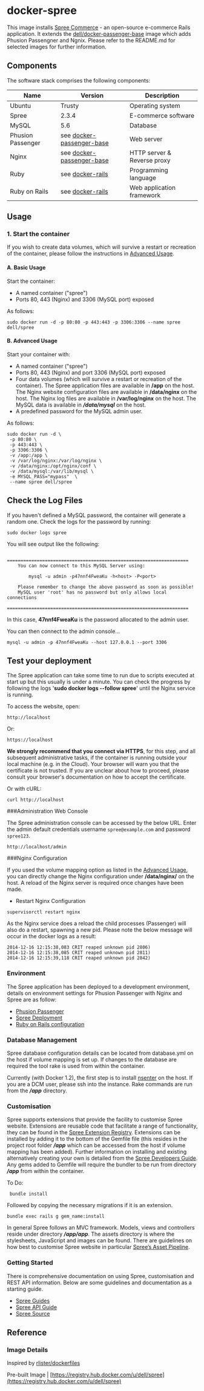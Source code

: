 # docker-spree
This image installs [Spree Commerce](http://spreecommerce.com/) - an open-source e-commerce Rails application. 
It extends the [dell/docker-passenger-base](https://github.com/dell-cloud-marketplace/docker-passenger-base) image which adds Phusion Passengner and Ngnix. Please refer to the README.md for selected images for further information.

## Components
The software stack comprises the following components:

Name              | Version    | Description
------------------|------------|------------------------------
Ubuntu            | Trusty             | Operating system
Spree             | 2.3.4              | E-commerce software
MySQL             | 5.6                | Database
Phusion Passenger | see [docker-passenger-base](https://github.com/dell-cloud-marketplace/docker-passenger-base/)          | Web server
Nginx             | see [docker-passenger-base](https://github.com/dell-cloud-marketplace/docker-passenger-base/)            | HTTP server & Reverse proxy
Ruby              | see [docker-rails](https://github.com/dell-cloud-marketplace/docker-rails/) | Programming language
Ruby on Rails     | see [docker-rails](https://github.com/dell-cloud-marketplace/docker-rails/)     | Web application framework

## Usage

### 1. Start the container
If you wish to create data volumes, which will survive a restart or recreation of the container, please follow the instructions in [Advanced Usage](#advanced-usage).

#### A. Basic Usage
Start the container:

* A named container ("spree")
* Ports 80, 443 (Nginx) and 3306 (MySQL port) exposed

As follows:

```no-highlight
sudo docker run -d -p 80:80 -p 443:443 -p 3306:3306 --name spree dell/spree
```

<a name="advanced-usage"></a>
#### B. Advanced Usage
Start your container with:

* A named container ("spree")
* Ports 80, 443 (Nginx) and port 3306 (MySQL port) exposed
* Four data volumes (which will survive a restart or recreation of the container). The Spree application files are available in **/app** on the host. The Nginx website configuration files are available in **/data/nginx** on the host. The Nginx log files are available in **/var/log/nginx** on the host. The MySQL data is available in ***/data/mysql*** on the host.
* A predefined password for the MySQL admin user.

As follows:

```no-highlight
sudo docker run -d \
 -p 80:80 \
 -p 443:443 \
 -p 3306:3306 \
 -v /app:/app \
 -v /var/log/nginx:/var/log/nginx \
 -v /data/nginx:/opt/nginx/conf \
 -v /data/mysql:/var/lib/mysql \
 -e MYSQL_PASS="mypass"  \
 --name spree dell/spree
```

## Check the Log Files

If you haven't defined a MySQL password, the container will generate a random one. Check the logs for the password by running:

```no-highlight
sudo docker logs spree
```

You will see output like the following:

```no-highlight
    ===================================================================
    You can now connect to this MySQL Server using:

        mysql -u admin -p47nnf4FweaKu -h<host> -P<port>

    Please remember to change the above password as soon as possible!
    MySQL user 'root' has no password but only allows local connections
    ===================================================================
```

In this case, **47nnf4FweaKu** is the password allocated to the admin user.

You can then connect to the admin console...
```no-highlight
mysql -u admin -p 47nnf4FweaKu --host 127.0.0.1 --port 3306
```

## Test your deployment

The Spree application can take some time to run due to scripts executed at start up but this usually is under a minute. You can check the progress by following the logs '**sudo docker logs --follow spree**' until the Nginx service is running.

To access the website, open:
```no-highlight
http://localhost
```
Or:

```no-highlight
https://localhost
```

**We strongly recommend that you connect via HTTPS**, for this step, and all subsequent administrative tasks, if the container is running outside your local machine (e.g. in the Cloud). Your browser will warn you that the certificate is not trusted. If you are unclear about how to proceed, please consult your browser's documentation on how to accept the certificate.

Or with cURL:
```no-highlight
curl http://localhost
```

###Administration Web Console

The Spree administration console can be accessed by the below URL. Enter the admin default credentials username ```spree@example.com``` and password ```spree123```.

```no-highlight
http://localhost/admin
```

###Nginx Configuration

If you used the volume mapping option as listed in the [Advanced Usage](#advanced-usage), you can directly change the Nginx configuration under **/data/nginx/** on the host. A reload of the Nginx server is required once changes have been made.

* Restart Nginx Configuration

```no-highlight
supervisorctl restart nginx
```

As the Nginx service does a reload the child processes (Passenger) will also do a restart, spawning a new pid. Please note the below message will occur in the docker logs as a result:

```no-highlight
2014-12-16 12:15:38,083 CRIT reaped unknown pid 2806)
2014-12-16 12:15:38,085 CRIT reaped unknown pid 2811)
2014-12-16 12:15:39,118 CRIT reaped unknown pid 2842)
```

### Environment

The Spree application has been deployed to a development environment, details on environment settings for Phusion Passenger with Nginx and Spree are as follow:

* [Phusion Passenger](https://www.phusionpassenger.com/documentation/Users%20guide%20Nginx.html#PassengerAppEnv)
* [Spree Deployment](https://guides.spreecommerce.com/developer/deployment_tips.html)
* [Ruby on Rails configuration](http://guides.rubyonrails.org/configuring.html)

### Database Management

Spree database configuration details can be located from database.yml on the host if volume mapping is set up. If changes to the database are required the tool rake is used from within the container. 

Currently (with Docker 1.2), the first step is to install [nsenter](https://github.com/jpetazzo/nsenter) on the host. If you are a DCM user, please ssh into the instance. Rake commands are run from the ***/app*** directory.

### Customisation

Spree supports extensions that provide the facility to customise Spree website. Extensions are reusable  code that facilitate a range of functionality, they can be found in the  [Spree Extension Registry](http://spreecommerce.com/extensions). Extensions can be installed by adding it to the bottom of the Gemfile file (this resides in the project root folder ***/app*** which can be accessed from the host if volume mapping has been added). Further information on installing and existing alternatively creating your own is detailed from the [Spree Developers Guide](http://guides.spreecommerce.com/developer/extensions_tutorial.html). Any gems added to Gemfile will require the bundler to be run from directory ***/app*** from within the container.

To Do:
```no-highlight
 bundle install
 ```
 
Followed by copying the necessary migrations if it is an extension.
```no-highlight
bundle exec rails g gem_name:install
```

In general Spree follows an MVC framework. Models, views and controllers reside under directory ***/app/app***. The assets directory is where the stylesheets, JavaScript and images can be found. There are guidelines on how best to customise Spree website in particular [Spree’s Asset Pipeline](https://github.com/spree/spree-guides/blob/master/content/developer/customization/asset.markdown).

### Getting Started

There is comprehensive documentation on using Spree, customisation and REST API information. Below are some guidelines and documentation as a starting guide.

* [Spree Guides](http://guides.spreecommerce.com/)
* [Spree API Guide](http://guides.spreecommerce.com/api/)
* [Spree Source](https://github.com/spree/spree/tree/2-4-stable)

## Reference

### Image Details

Inspired by [rlister/dockerfiles](https://github.com/rlister/dockerfiles/tree/master/spree)

Pre-built Image   | [https://registry.hub.docker.com/u/dell/spree](https://registry.hub.docker.com/u/dell/spree) 
